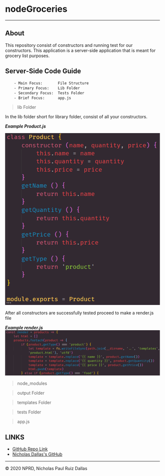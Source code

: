 # nodeGroceries
- - -
## About

This repository consist of constructors and running test for our constructors. This application is a server-side application that is meant for grocery list purposes. 

## Server-Side Code Guide

```
    - Main Focus:       File Structure
    - Primary Focus:    Lib Folder
    - Secondary Focus:  Tests Folder
    - Brief Focus:      app.js
```

> lib Folder

In the lib folder short for library folder, consist of all your constructors. 

***Example Product.js***

![constructorProduct](./photos/constructorProduct.png)

After all constructors are successfully tested proceed to make a render.js file 

***Example render.js***
![constructorRender](./photos/constructorRender.png)

> node_modules

> output Folder

> templates Folder

> tests Folder

> app.js


## LINKS

- [GitHub Repo Link](https://github.com/nicholasd-uci/nodeGroceries)
- [Nicholas Dallas's GitHub](https://github.com/nicholasd-uci)

- - -
© 2020 NPRD, Nicholas Paul Ruiz Dallas